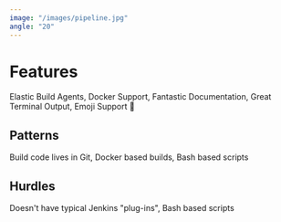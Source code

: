 ```yaml
---
image: "/images/pipeline.jpg"
angle: "20"
---
```


# Features

Elastic Build Agents, Docker Support, Fantastic Documentation, Great Terminal Output, Emoji Support 🤟

## Patterns

Build code lives in Git, Docker based builds, Bash based scripts

## Hurdles

Doesn't have typical Jenkins "plug-ins", Bash based scripts
